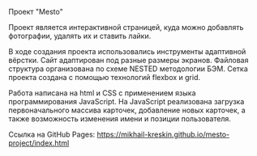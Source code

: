 Проект "Mesto"

Проект является интерактивной страницей, куда можно добавлять фотографии, удалять их и ставить лайки.

В ходе создания проекта использовались инструменты адаптивной вёрстки. Сайт адаптирован под разные размеры экранов. Файловая структура организована по схеме NESTED методологии БЭМ. Сетка проекта создана с помощью технологий flexbox и grid.

Работа написана на html и CSS c применением языка программирования JavaScript.
На JavaScript реализована загрузка первоначального массива карточек, добавление новых карточек, а также возможность изменения имени и позиции пользователя.

Ссылка на GitHub Pages: https://mikhail-kreskin.github.io/mesto-project/index.html
